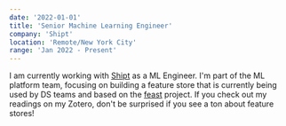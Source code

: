 ```yaml
---
date: '2022-01-01'
title: 'Senior Machine Learning Engineer'
company: 'Shipt'
location: 'Remote/New York City'
range: 'Jan 2022 - Present'
---
```


I am currently working with [Shipt](https://www.shipt.com/shop) as a ML Engineer. I'm part of the ML platform team, focusing on building a feature store that is currently being used by DS teams and based on the [feast](https://feast.dev/) project. If you check out my readings on my Zotero, don't be surprised if you see a ton about feature stores!
